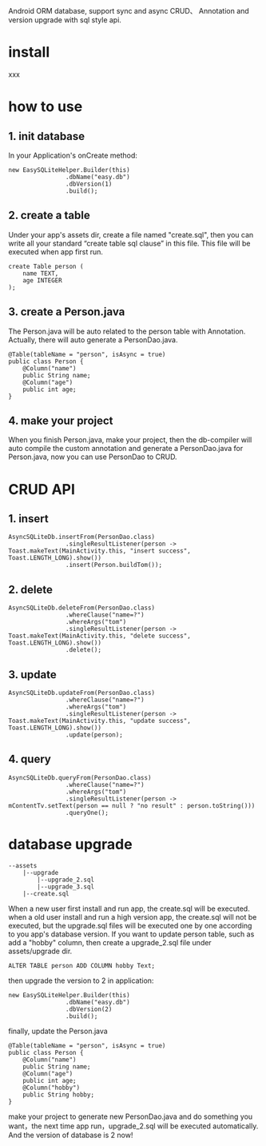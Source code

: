 Android ORM database, support sync and async CRUD、 Annotation and version upgrade with sql style api.

# install
xxx
# how to use
## 1. init database
In your Application's onCreate method:

```
new EasySQLiteHelper.Builder(this)
                .dbName("easy.db")
                .dbVersion(1)
                .build();
```

## 2. create a table
Under your app's assets dir, create a file named "create.sql", then you can write all your standard “create table sql clause” in this file. This file will be executed when app first run.

```
create Table person (
    name TEXT,
    age INTEGER
);
```

## 3. create a Person.java
The Person.java will be auto related to the person table with Annotation. Actually, there will auto generate a PersonDao.java.

```
@Table(tableName = "person", isAsync = true)
public class Person {
    @Column("name")
    public String name;
    @Column("age")
    public int age;
}
```

## 4. make your project
When you finish Person.java, make your project, then the db-compiler will auto compile the custom annotation and generate a PersonDao.java for Person.java, now you can use PersonDao to CRUD.

# CRUD API
## 1. insert

```
AsyncSQLiteDb.insertFrom(PersonDao.class)
                .singleResultListener(person -> Toast.makeText(MainActivity.this, "insert success", Toast.LENGTH_LONG).show())
                .insert(Person.buildTom());
```

## 2. delete

```
AsyncSQLiteDb.deleteFrom(PersonDao.class)
                .whereClause("name=?")
                .whereArgs("tom")
                .singleResultListener(person -> Toast.makeText(MainActivity.this, "delete success", Toast.LENGTH_LONG).show())
                .delete();
```


## 3. update


```
AsyncSQLiteDb.updateFrom(PersonDao.class)
                .whereClause("name=?")
                .whereArgs("tom")
                .singleResultListener(person -> Toast.makeText(MainActivity.this, "update success", Toast.LENGTH_LONG).show())
                .update(person);
```

## 4. query

```
AsyncSQLiteDb.queryFrom(PersonDao.class)
                .whereClause("name=?")
                .whereArgs("tom")
                .singleResultListener(person -> mContentTv.setText(person == null ? "no result" : person.toString()))
                .queryOne();
```


# database upgrade

```
--assets
	|--upgrade
		|--upgrade_2.sql
		|--upgrade_3.sql
	|--create.sql
```

When a new user first install and run app, the create.sql will be executed. when a old user install and run a high version app, the create.sql will not be executed, 
but the upgrade.sql files will be executed one by one according to you app's database version.
If you want to update person table, such as add a "hobby" column, then create a upgrade_2.sql file under assets/upgrade dir.

```
ALTER TABLE person ADD COLUMN hobby Text;
```

then upgrade the version to 2 in application:

```
new EasySQLiteHelper.Builder(this)
                .dbName("easy.db")
                .dbVersion(2)
                .build();
```

finally, update the Person.java

```
@Table(tableName = "person", isAsync = true)
public class Person {
    @Column("name")
    public String name;
    @Column("age")
    public int age;
    @Column("hobby")
    public String hobby;
}
```

make your project to generate new PersonDao.java and do something you want，the next time app run，upgrade_2.sql will be executed automatically. And the version of database is 2 now!